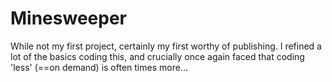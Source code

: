 # Minesweeper
While not my first project, certainly my first worthy of publishing. I refined a lot of the basics coding this, and crucially once again faced that coding 'less' (==on demand) is often times more...
